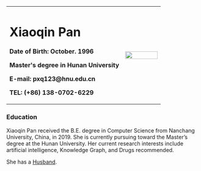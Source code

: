 <table border="0">
  <tr>
    <td width="75%">
      <h1>Xiaoqin Pan</h1>
      <p><b>Date of Birth: October. 1996</b></p>
      <p><b>Master's degree in Hunan University</b></p>
      <p><b>E-mail: pxq123@hnu.edu.cn</b></p>
      <p><b>TEL: (+86) 138-0702-6229</b></p>
    </td>
    <td width="25%">
      <img src="/she.jpg" width="100%">
    </td>
  </tr>
</table>

### Education
Xiaoqin Pan received the B.E. degree in Computer Science from Nanchang University, China, in 2019. She is currently pursuing toward the Master’s degree at the Hunan University. Her current research interests include artificial intelligence, Knowledge Graph, and Drugs recommended.

She has a [Husband](https://hzc0630.github.io/).
